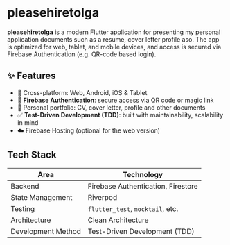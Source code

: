 # pleasehiretolga

**pleasehiretolga** is a modern Flutter application for presenting my personal application documents such as a resume, cover letter profile aso. The app is optimized for web, tablet, and mobile devices, and access is secured via Firebase Authentication (e.g. QR-code based login).

## ✨ Features

- 📱 Cross-platform: Web, Android, iOS & Tablet
- 🔐 **Firebase Authentication**: secure access via QR code or magic link
- 👤 Personal portfolio: CV, cover letter, profile and other documents
- ✅ **Test-Driven Development (TDD)**: built with maintainability, scalability in mind
- ☁️ Firebase Hosting (optional for the web version)

## Tech Stack

| Area               | Technology                                         |
|--------------------|----------------------------------------------------|
| Backend     | Firebase Authentication, Firestore                        |
| State Management   | Riverpod                                           |
| Testing            | `flutter_test`, `mocktail`, etc.                   |
| Architecture       | Clean Architecture                                 |
| Development Method | Test-Driven Development (TDD)                      |